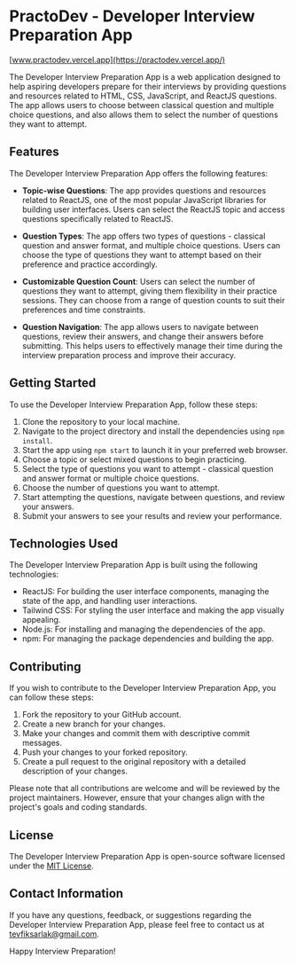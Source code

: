 # PractoDev - Developer Interview Preparation App

[www.practodev.vercel.app](https://practodev.vercel.app/)

The Developer Interview Preparation App is a web application designed to help aspiring developers prepare for their interviews by providing questions and resources related to HTML, CSS, JavaScript, and ReactJS questions. The app allows users to choose between classical question and  multiple choice questions, and also allows them to select the number of questions they want to attempt.

## Features

The Developer Interview Preparation App offers the following features:

- **Topic-wise Questions**: The app provides questions and resources related to ReactJS, one of the most popular JavaScript libraries for building user interfaces. Users can select the ReactJS topic and access questions specifically related to ReactJS.

- **Question Types**: The app offers two types of questions - classical question and answer format, and multiple choice questions. Users can choose the type of questions they want to attempt based on their preference and practice accordingly.

- **Customizable Question Count**: Users can select the number of questions they want to attempt, giving them flexibility in their practice sessions. They can choose from a range of question counts to suit their preferences and time constraints.

- **Question Navigation**: The app allows users to navigate between questions, review their answers, and change their answers before submitting. This helps users to effectively manage their time during the interview preparation process and improve their accuracy.

## Getting Started

To use the Developer Interview Preparation App, follow these steps:

1. Clone the repository to your local machine.
2. Navigate to the project directory and install the dependencies using `npm install`.
3. Start the app using `npm start` to launch it in your preferred web browser.
4. Choose a topic or select mixed questions to begin practicing.
5. Select the type of questions you want to attempt - classical question and answer format or multiple choice questions.
6. Choose the number of questions you want to attempt.
7. Start attempting the questions, navigate between questions, and review your answers.
8. Submit your answers to see your results and review your performance.

## Technologies Used

The Developer Interview Preparation App is built using the following technologies:

- ReactJS: For building the user interface components, managing the state of the app, and handling user interactions.
- Tailwind CSS: For styling the user interface and making the app visually appealing.
- Node.js: For installing and managing the dependencies of the app.
- npm: For managing the package dependencies and building the app.

## Contributing

If you wish to contribute to the Developer Interview Preparation App, you can follow these steps:

1. Fork the repository to your GitHub account.
2. Create a new branch for your changes.
3. Make your changes and commit them with descriptive commit messages.
4. Push your changes to your forked repository.
5. Create a pull request to the original repository with a detailed description of your changes.

Please note that all contributions are welcome and will be reviewed by the project maintainers. However, ensure that your changes align with the project's goals and coding standards.

## License

The Developer Interview Preparation App is open-source software licensed under the [MIT License](LICENSE).

## Contact Information

If you have any questions, feedback, or suggestions regarding the Developer Interview Preparation App, please feel free to contact us at [tevfiksarlak@gmail.com](mailto:tevfiksarlak@gmail.com).

Happy Interview Preparation!
